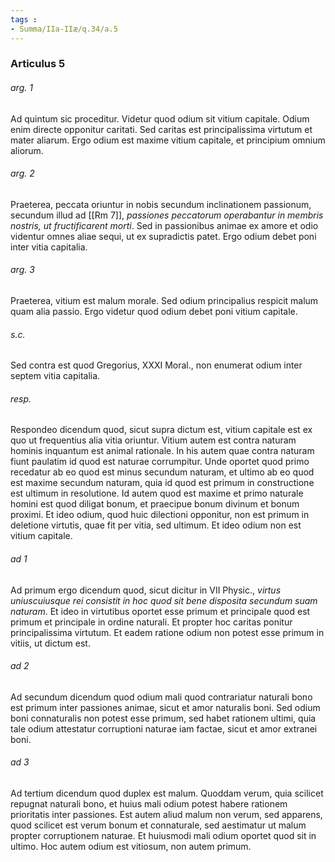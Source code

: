 ```yaml
---
tags : 
- Summa/IIa-IIæ/q.34/a.5
---
```


### Articulus 5

###### arg. 1
Ad quintum sic proceditur. Videtur quod odium sit vitium capitale. Odium enim directe opponitur caritati. Sed caritas est principalissima virtutum et mater aliarum. Ergo odium est maxime vitium capitale, et principium omnium aliorum.

###### arg. 2
Praeterea, peccata oriuntur in nobis secundum inclinationem passionum, secundum illud ad [[Rm 7]], *passiones peccatorum operabantur in membris nostris, ut fructificarent morti*. Sed in passionibus animae ex amore et odio videntur omnes aliae sequi, ut ex supradictis patet. Ergo odium debet poni inter vitia capitalia.

###### arg. 3
Praeterea, vitium est malum morale. Sed odium principalius respicit malum quam alia passio. Ergo videtur quod odium debet poni vitium capitale.

###### s.c.
Sed contra est quod Gregorius, XXXI Moral., non enumerat odium inter septem vitia capitalia.

###### resp.
Respondeo dicendum quod, sicut supra dictum est, vitium capitale est ex quo ut frequentius alia vitia oriuntur. Vitium autem est contra naturam hominis inquantum est animal rationale. In his autem quae contra naturam fiunt paulatim id quod est naturae corrumpitur. Unde oportet quod primo recedatur ab eo quod est minus secundum naturam, et ultimo ab eo quod est maxime secundum naturam, quia id quod est primum in constructione est ultimum in resolutione. Id autem quod est maxime et primo naturale homini est quod diligat bonum, et praecipue bonum divinum et bonum proximi. Et ideo odium, quod huic dilectioni opponitur, non est primum in deletione virtutis, quae fit per vitia, sed ultimum. Et ideo odium non est vitium capitale.

###### ad 1
Ad primum ergo dicendum quod, sicut dicitur in VII Physic., *virtus uniuscuiusque rei consistit in hoc quod sit bene disposita secundum suam naturam*. Et ideo in virtutibus oportet esse primum et principale quod est primum et principale in ordine naturali. Et propter hoc caritas ponitur principalissima virtutum. Et eadem ratione odium non potest esse primum in vitiis, ut dictum est.

###### ad 2
Ad secundum dicendum quod odium mali quod contrariatur naturali bono est primum inter passiones animae, sicut et amor naturalis boni. Sed odium boni connaturalis non potest esse primum, sed habet rationem ultimi, quia tale odium attestatur corruptioni naturae iam factae, sicut et amor extranei boni.

###### ad 3
Ad tertium dicendum quod duplex est malum. Quoddam verum, quia scilicet repugnat naturali bono, et huius mali odium potest habere rationem prioritatis inter passiones. Est autem aliud malum non verum, sed apparens, quod scilicet est verum bonum et connaturale, sed aestimatur ut malum propter corruptionem naturae. Et huiusmodi mali odium oportet quod sit in ultimo. Hoc autem odium est vitiosum, non autem primum.


